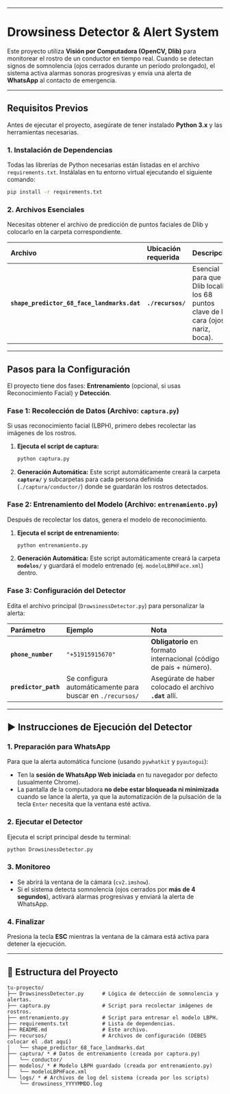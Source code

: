 
-----

# Drowsiness Detector & Alert System

Este proyecto utiliza **Visión por Computadora (OpenCV, Dlib)** para monitorear el rostro de un conductor en tiempo real. Cuando se detectan signos de somnolencia (ojos cerrados durante un período prolongado), el sistema activa alarmas sonoras progresivas y envía una alerta de **WhatsApp** al contacto de emergencia.

-----

## Requisitos Previos

Antes de ejecutar el proyecto, asegúrate de tener instalado **Python 3.x** y las herramientas necesarias.

### 1\. Instalación de Dependencias

Todas las librerías de Python necesarias están listadas en el archivo `requirements.txt`. Instálalas en tu entorno virtual ejecutando el siguiente comando:

```bash
pip install -r requirements.txt
```

### 2\. Archivos Esenciales

Necesitas obtener el archivo de predicción de puntos faciales de Dlib y colocarlo en la carpeta correspondiente.

| Archivo | Ubicación requerida | Descripción |
| :--- | :--- | :--- |
| **`shape_predictor_68_face_landmarks.dat`** | **`./recursos/`** | Esencial para que Dlib localice los 68 puntos clave de la cara (ojos, nariz, boca). |

-----

## Pasos para la Configuración

El proyecto tiene dos fases: **Entrenamiento** (opcional, si usas Reconocimiento Facial) y **Detección**.

### Fase 1: Recolección de Datos (Archivo: `captura.py`)

Si usas reconocimiento facial (LBPH), primero debes recolectar las imágenes de los rostros.

1.  **Ejecuta el script de captura:**
    ```bash
    python captura.py
    ```
2.  **Generación Automática:** Este script automáticamente creará la carpeta **`captura/`** y subcarpetas para cada persona definida (`./captura/conductor/`) donde se guardarán los rostros detectados.

### Fase 2: Entrenamiento del Modelo (Archivo: `entrenamiento.py`)

Después de recolectar los datos, genera el modelo de reconocimiento.

1.  **Ejecuta el script de entrenamiento:**
    ```bash
    python entrenamiento.py
    ```
2.  **Generación Automática:** Este script automáticamente creará la carpeta **`modelos/`** y guardará el modelo entrenado (ej. `modeloLBPHFace.xml`) dentro.

### Fase 3: Configuración del Detector

Edita el archivo principal (`DrowsinessDetector.py`) para personalizar la alerta:

| Parámetro | Ejemplo | Nota |
| :--- | :--- | :--- |
| **`phone_number`** | `"+51915915670"` | **Obligatorio** en formato internacional (código de país + número). |
| **`predictor_path`** | Se configura automáticamente para buscar en `./recursos/` | Asegúrate de haber colocado el archivo **`.dat`** allí. |

-----

## ▶️ Instrucciones de Ejecución del Detector

### 1\. Preparación para WhatsApp

Para que la alerta automática funcione (usando `pywhatkit` y `pyautogui`):

  * Ten la **sesión de WhatsApp Web iniciada** en tu navegador por defecto (usualmente Chrome).
  * La pantalla de la computadora **no debe estar bloqueada ni minimizada** cuando se lance la alerta, ya que la automatización de la pulsación de la tecla `Enter` necesita que la ventana esté activa.

### 2\. Ejecutar el Detector

Ejecuta el script principal desde tu terminal:

```bash
python DrowsinessDetector.py
```

### 3\. Monitoreo

  * Se abrirá la ventana de la cámara (`cv2.imshow`).
  * Si el sistema detecta somnolencia (ojos cerrados por **más de 4 segundos**), activará alarmas progresivas y enviará la alerta de WhatsApp.

### 4\. Finalizar

Presiona la tecla **ESC** mientras la ventana de la cámara está activa para detener la ejecución.

-----

## 📂 Estructura del Proyecto

```
tu-proyecto/
├── DrowsinessDetector.py      # Lógica de detección de somnolencia y alertas.
├── captura.py                 # Script para recolectar imágenes de rostros.
├── entrenamiento.py           # Script para entrenar el modelo LBPH.
├── requirements.txt           # Lista de dependencias.
├── README.md                  # Este archivo.
├── recursos/                  # Archivos de configuración (DEBES colocar el .dat aquí)
│   └── shape_predictor_68_face_landmarks.dat 
├── captura/ * # Datos de entrenamiento (creada por captura.py)
│   └── conductor/ 
├── modelos/ * # Modelo LBPH guardado (creada por entrenamiento.py)
│   └── modeloLBPHFace.xml
└── logs/ * # Archivos de log del sistema (creada por los scripts)
    └── drowsiness_YYYYMMDD.log
```